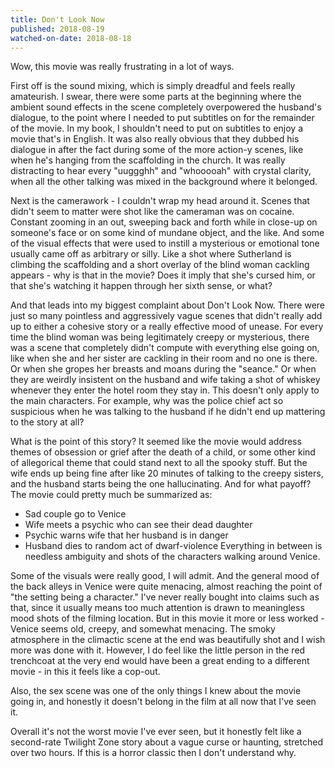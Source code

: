 ```yaml
---
title: Don't Look Now
published: 2018-08-19
watched-on-date: 2018-08-18
---
```


Wow, this movie was really frustrating in a lot of ways.

First off is the sound mixing, which is simply dreadful and feels really amateurish. I swear, there were some parts at the beginning where the ambient sound effects in the scene completely overpowered the husband's dialogue, to the point where I needed to put subtitles on for the remainder of the movie. In my book, I shouldn't need to put on subtitles to enjoy a movie that's in English. It was also really obvious that they dubbed his dialogue in after the fact during some of the more action-y scenes, like when he's hanging from the scaffolding in the church. It was really distracting to hear every "uuggghh" and "whooooah" with crystal clarity, when all the other talking was mixed in the background where it belonged.

Next is the camerawork - I couldn't wrap my head around it. Scenes that didn't seem to matter were shot like the cameraman was on cocaine. Constant zooming in an out, sweeping back and forth while in close-up on someone's face or on some kind of mundane object, and the like. And some of the visual effects that were used to instill a mysterious or emotional tone usually came off as arbitrary or silly. Like a shot where Sutherland is climbing the scaffolding and a short overlay of the blind woman cackling appears - why is that in the movie? Does it imply that she's cursed him, or that she's watching it happen through her sixth sense, or what?

And that leads into my biggest complaint about Don't Look Now. There were just so many pointless and aggressively vague scenes that didn't really add up to either a cohesive story or a really effective mood of unease. For every time the blind woman was being legitimately creepy or mysterious, there was a scene that completely didn't compute with everything else going on, like when she and her sister are cackling in their room and no one is there. Or when she gropes her breasts and moans during the "seance." Or when they are weirdly insistent on the husband and wife taking a shot of whiskey whenever they enter the hotel room they stay in. This doesn't only apply to the main characters. For example, why was the police chief act so suspicious when he was talking to the husband if he didn't end up mattering to the story at all?

What is the point of this story? It seemed like the movie would address themes of obsession or grief after the death of a child, or some other kind of allegorical theme that could stand next to all the spooky stuff. But the wife ends up being fine after like 20 minutes of talking to the creepy sisters, and the husband starts being the one hallucinating. And for what payoff? The movie could pretty much be summarized as:
* Sad couple go to Venice
* Wife meets a psychic who can see their dead daughter
* Psychic warns wife that her husband is in danger
* Husband dies to random act of dwarf-violence
Everything in between is needless ambiguity and shots of the characters walking around Venice.

Some of the visuals were really good, I will admit. And the general mood of the back alleys in Venice were quite menacing, almost reaching the point of "the setting being a character." I've never really bought into claims such as that, since it usually means too much attention is drawn to meaningless mood shots of the filming location. But in this movie it more or less worked - Venice seems old, creepy, and somewhat menacing. The smoky atmosphere in the climactic scene at the end was beautifully shot and I wish more was done with it. However, I do feel like the little person in the red trenchcoat at the very end would have been a great ending to a different movie - in this it feels like a cop-out.

Also, the sex scene was one of the only things I knew about the movie going in, and honestly it doesn't belong in the film at all now that I've seen it.

Overall it's not the worst movie I've ever seen, but it honestly felt like a second-rate Twilight Zone story about a vague curse or haunting, stretched over two hours. If this is a horror classic then I don't understand why.
